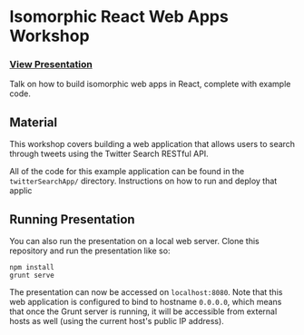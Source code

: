 # Isomorphic React Web Apps Workshop

### [View Presentation](http://donaldwhyte.github.io/isomorphic-react-workshop)

Talk on how to build isomorphic web apps in React, complete with example code.

## Material

This workshop covers building a web application that allows users to search through tweets using the Twitter Search RESTful API.

All of the code for this example application can be found in the `twitterSearchApp/` directory. Instructions on how to run and deploy that applic

## Running Presentation

You can also run the presentation on a local web server. Clone this
repository and run the presentation like so:

```
npm install
grunt serve
```

The presentation can now be accessed on `localhost:8080`. Note that this web
application is configured to bind to hostname `0.0.0.0`, which means that
once the Grunt server is running, it will be accessible from external hosts 
as well (using the current host's public IP address).
